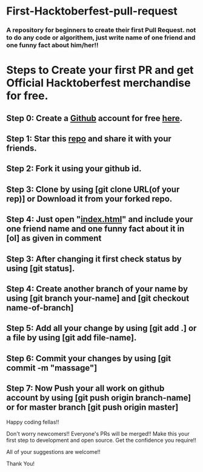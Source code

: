 # First-Hacktoberfest-pull-request

### A repository for beginners to create their first Pull Request. not to do any code or algorithem, just write name of one friend and one funny fact about him/her!! 

# Steps to Create your first PR and get Official Hacktoberfest merchandise for free.
## Step 0: Create a [Github](https://github.com/) account for free [here](https://github.com/).
## Step 1: Star this [repo](https://github.com/Leo5661/first-Hacktoberfest-pull-request) and share it with your friends.
## Step 2: Fork it using your github id.
## Step 3: Clone by using [git clone URL(of your rep)] or Download it from your forked repo.
## Step 4: Just open "[index.html](https://github.com/Leo5661/first-Hacktoberfest-pull-request/blob/master/index.html)" and include your one   friend name and one funny fact about it in [ol] as given in comment
## Step 3: After changing it first check status by using [git status].
## Step 4: Create another branch of your name by using [git branch your-name] and [git checkout name-of-branch]
## Step 5: Add all your change by using [git add .] or a file by using [git add file-name].
## Step 6: Commit your changes by using [git commit -m "massage"]
## Step 7: Now Push your all work on github account by using [git push origin branch-name] or for master branch [git push origin master] 

Happy coding fellas!!

Don't worry newcomers!! Everyone's PRs will be merged!! Make this your first step to development and open source. Get the confidence you require!!

All of your suggestions are welcome!!

Thank You!
